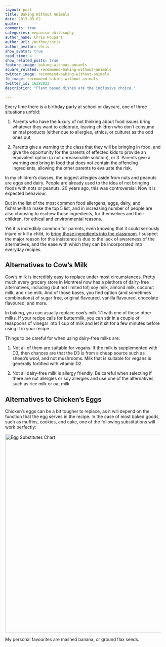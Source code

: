 ```yaml
--- 
layout: post 
title: Baking Without Animals 
date: 2017-03-02 
quote: 
comments: true 
categories: veganism philosophy 
author_name: Chris Poupart 
author_url: /author/chris 
author_avatar: chris 
show_avatar: true 
read_time: 4
show_related_posts: true 
feature_image: baking-without-aniamls 
square_related: recommend-baking-without-animals 
twitter_image: recommend-baking-without-animals
fb_image: recommend-baking-without-animals
twitter_id: 16282823
description: "Plant based dishes are the inclusive choice."

---
```


Every time there is a birthday party at school or daycare, one of three
situations unfold:   
  
1. Parents who have the luxury of not thinking about food issues bring
whatever they want to celebrate, leaving children who don’t consume animal
products (either due to allergies, ethics, or culture) as the odd ones out, 

2. Parents give a warning to the class that they will be bringing in food, and
give the opportunity for the parents of effected kids to provide an equivalent
option (a not unreasonable solution), or 3. Parents give a warning *and* bring
in food that does not contain the offending ingredients, allowing the other
parents to evaluate the risk.
  
In my children’s classes, the biggest allergies aside from nuts and peanuts are
eggs and dairy. People are already used to the idea of not bringing foods with
nots or peanuts. 20 years ago, this was controversial. Now it is expected
behaviour.

But in the list of the most common food allergens, eggs, dairy, and
fish/shellfish make the top 5 list, and in increasing number of people are also
choosing to eschew those ingredients, for themselves and their children, for
ethical and environmental reasons.

Yet it is incredibly common for parents, even knowing that it could seriously
injure or kill a child, to [bring those ingredients into the
classroom](http://www.cbc.ca/news/canada/hamilton/news/student-allergy-prompts-human-rights-complaint-against-school-1.2496310).
I suspect the major reason for this insistence is due to the lack of awareness
of the alternatives, and the ease with which they can be incorporated into
everyday recipes.

## Alternatives to Cow’s Milk

Cow’s milk is incredibly easy to replace under most circumstances. Pretty much
every grocery store in Montreal now has a plethora of dairy-free alternatives,
including (but not limited to!) soy milk, almond milk, coconut milk, and rice
milk. And of those bases, you find option (and sometimes combinations) of sugar
free, original flavoured, vanilla flavoured, chocolate flavoured, and more.

In baking, you can usually replace cow’s milk 1:1 with one of these other milks.
If your recipe calls for buttermilk, you can stir in a couple of teaspoons of
vinegar into 1 cup of milk and let it sit for a few minutes before using it in
your recipe.

Things to be careful for when using dairy-free milks are: 

1. Not all of them are suitable for vegans.  If the milk is supplemented with
D3, then chances are that the D3 is from a cheap source such as sheep’s wool,
and not mushrooms. Milk that is suitable for vegans is generally fortified with
vitamin D2.  

2. Not all dairy-free milk is allergy friendly. Be careful when selecting if
there are nut allergies or soy allergies and use one of the alternatives, such
as rice milk or oat milk.
  
## Alternatives to Chicken’s Eggs

Chicken’s eggs can be a bit tougher to replace, as it will depend on the
function that the egg serves in the recipe. In the case of most baked goods,
such as muffins, cookies, and cake, one of the following substitutions will
work perfectly:

<p><a
href='http://www.swansonvitamins.com/blog/kaitlins-blog/egg-substitutes'><img
src='http://cdn2.content.compendiumblog.com/uploads/user/60e1f3de-9022-4822-b04f-6e65a57f5d12/b173eee3-a702-490a-8971-f0479199b78f/Image/f99c6b6c44efa0e63533a5fc47620e3f/egg_replacements.JPG'
alt='Egg Substitutes Chart' width='640px' border='0' /></a><br /></p>  

My personal favourites are mashed banana, or ground flax seeds.
